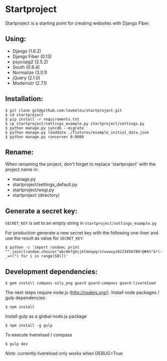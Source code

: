 # Startproject

Startproject is a starting point for creating websites with Django Fiber.

## Using:

* Django (1.6.2)
* Django Fiber (0.13)
* psycopg2 (2.5.2)
* South (0.8.4)
* Normalize (3.0.1)
* jQuery (2.1.0)
* Modernizr (2.7.1)

## Installation:

	$ git clone git@github.com:leukeleu/startproject.git
	$ cd startproject
	$ pip install -r requirements.txt
	$ cp startproject/settings_example.py startproject/settings.py
	$ python manage.py syncdb --migrate
	$ python manage.py loaddata ./fixtures/example_initial_data.json
	$ python manage.py runserver 0:8000


## Rename:

When renaming the project, don't forget to replace 'startproject' with the project name in:

* manage.py
* startproject/settings_default.py
* startproject/wsgi.py
* startproject (directory)


## Generate a secret key:

`SECRET_KEY` is set to an empty string in `startproject/settings_example.py`

For production generate a new secret key with the following one-liner and use the result as value for `SECRET_KEY`:

	$ python -c 'import random; print "".join([random.choice("abcdefghijklmnopqrstuvwxyz0123456789!@#$%^&*(-_=+)") for i in range(50)])'


## Development dependencies:

    $ gem install compass oily_png guard guard-compass guard-livereload

The next steps require node.js (<http://nodejs.org/>).
Install node packages / gulp dependencies:

    $ npm install

Install gulp as a global node.js package

	$ npm install -g gulp

To execute livereload / compass

	$ gulp dev
	
*Note*: currently livereload only works when DEBUG=True

